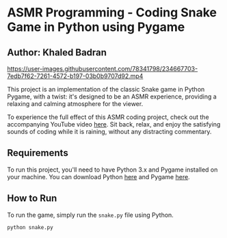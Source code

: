 # ASMR Programming - Coding Snake Game in Python using Pygame

## Author: Khaled Badran

https://user-images.githubusercontent.com/78341798/234667703-7edb7f62-7261-4572-b197-03b0b9707d92.mp4

This project is an implementation of the classic Snake game in Python Pygame, with a twist: it's designed to be an ASMR experience, providing a relaxing and calming atmosphere for the viewer.

To experience the full effect of this ASMR coding project, check out the accompanying YouTube video [here]([INSERT_YOUTUBE_LINK_HERE](https://www.youtube.com/watch?v=Fd7PpBRQhNY&ab_channel=KhaledBadran)). Sit back, relax, and enjoy the satisfying sounds of coding while it is raining, without any distracting commentary.

## Requirements

To run this project, you'll need to have Python 3.x and Pygame installed on your machine. You can download Python [here](https://www.python.org/downloads/) and Pygame [here](https://www.pygame.org/wiki/GettingStarted).

## How to Run

To run the game, simply run the `snake.py` file using Python.

```bash
python snake.py
```
